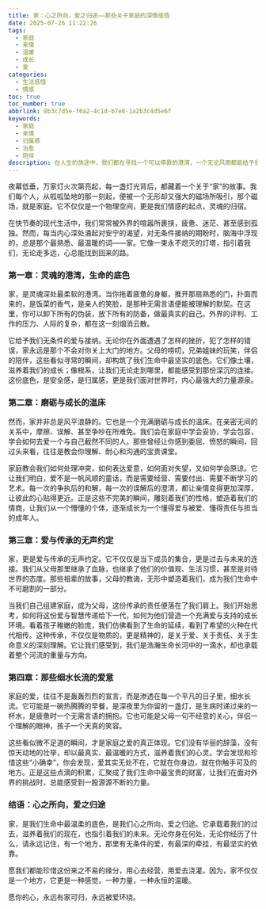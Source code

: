 ```yaml
---
title: 家：心之所向，爱之归途——那些关于家庭的深情感悟
date: 2025-07-26 11:22:26
tags:
  - 家庭
  - 亲情
  - 温暖
  - 成长
  - 爱
categories:
  - 生活感悟
  - 情感
toc: true
toc_number: true
abbrlink: 8b3c7d5e-f6a2-4c1d-b7e8-1a2b3c4d5e6f
keywords:
  - 家庭
  - 亲情
  - 归属感
  - 治愈
  - 陪伴
description: 在人生的旅途中，我们都在寻找一个可以停靠的港湾，一个无论风雨都能给予我们力量的地方。这个地方，就是家。它不仅仅是钢筋水泥的居所，更是灵魂深处最柔软的牵挂，是爱与被爱的永恒课堂。今夜，让我们一起走进内心，感受家庭那份无声却又震耳欲聋的爱，那些细水长流的温暖，以及它如何塑造着我们，又如何成为我们生命中最坚实的依靠。
---
```


夜幕低垂，万家灯火次第亮起，每一盏灯光背后，都藏着一个关于“家”的故事。我们每个人，从呱呱坠地的那一刻起，便被一个无形却又强大的磁场所吸引，那个磁场，就是家庭。它不仅仅是一个物理空间，更是我们情感的起点，灵魂的归宿。

在快节奏的现代生活中，我们常常被外界的喧嚣所裹挟，疲惫、迷茫、甚至感到孤独。然而，每当内心深处涌起对安宁的渴望，对无条件接纳的期盼时，脑海中浮现的，总是那个最熟悉、最温暖的词——家。它像一束永不熄灭的灯塔，指引着我们，无论走多远，心总能找到回来的路。

### 第一章：灵魂的港湾，生命的底色

家，是灵魂深处最柔软的港湾。当你拖着疲惫的身躯，推开那扇熟悉的门，扑面而来的，是饭菜的香气，是亲人的笑脸，是那种无需言语便能被理解的默契。在这里，你可以卸下所有的伪装，放下所有的防备，做最真实的自己。外界的评判、工作的压力、人际的复杂，都在这一刻烟消云散。

它给予我们无条件的爱与接纳。无论你在外面遭遇了怎样的挫折，犯了怎样的错误，家永远是那个不会对你关上大门的地方。父母的唠叨，兄弟姐妹的玩笑，伴侣的陪伴，这些看似寻常的瞬间，却构筑了我们生命中最坚实的底色。它们像土壤，滋养着我们的成长；像根系，让我们无论走到哪里，都能感受到那份深沉的连接。这份底色，是安全感，是归属感，更是我们面对世界时，内心最强大的力量源泉。

### 第二章：磨砺与成长的温床

然而，家并非总是风平浪静的。它也是一个充满磨砺与成长的温床。在亲密无间的关系中，摩擦、误解、甚至争吵在所难免。我们会在家庭中学会妥协，学会包容，学会如何去爱一个与自己截然不同的人。那些曾经让你感到委屈、愤怒的瞬间，回过头来看，往往是教会你理解、耐心和沟通的宝贵课堂。

家庭教会我们如何处理冲突，如何表达爱意，如何面对失望，又如何学会原谅。它让我们明白，爱不是一帆风顺的童话，而是需要经营、需要付出、需要不断学习的艺术。每一次的争执后的和解，每一次的误解后的澄清，都让亲情变得更加深厚，让彼此的心贴得更近。正是这些不完美的瞬间，雕刻着我们的性格，塑造着我们的情商，让我们从一个懵懂的个体，逐渐成长为一个懂得爱与被爱、懂得责任与担当的成年人。

### 第三章：爱与传承的无声约定

家，更是爱与传承的无声约定。它不仅仅是当下成员的集合，更是过去与未来的连接。我们从父母那里继承了血脉，也继承了他们的价值观、生活习惯，甚至是对待世界的态度。那些祖辈的故事，父母的教诲，无形中塑造着我们，成为我们生命中不可磨割的一部分。

当我们自己组建家庭，成为父母，这份传承的责任便落在了我们肩上。我们开始思考，如何将这份爱与智慧传递给下一代，如何为他们营造一个充满爱与支持的成长环境。看着孩子稚嫩的脸庞，我们仿佛看到了生命的延续，看到了希望的火种在代代相传。这种传承，不仅仅是物质的，更是精神的，是关于爱、关于责任、关于生命意义的深刻理解。它让我们感受到，我们是浩瀚生命长河中的一滴水，却也承载着整个河流的重量与方向。

### 第四章：那些细水长流的爱意

家庭的爱，往往不是轰轰烈烈的宣言，而是渗透在每一个平凡的日子里，细水长流。它可能是一碗热腾腾的早餐，是深夜里为你留的一盏灯，是生病时递过来的一杯水，是疲惫时一个无需言语的拥抱。它也可能是父母一句不经意的关心，伴侣一个理解的眼神，孩子一个天真的笑容。

这些看似微不足道的瞬间，才是家庭之爱的真正体现。它们没有华丽的辞藻，没有惊天动地的壮举，却以最真实、最温暖的方式，滋养着我们的心灵。学会发现和珍惜这些“小确幸”，你会发现，爱其实无处不在，它就在你身边，就在你触手可及的地方。正是这些点滴的积累，汇聚成了我们生命中最宝贵的财富，让我们在面对外界的挑战时，总能感受到一股源源不断的力量。

### 结语：心之所向，爱之归途

家，是我们生命中最温柔的底色，是我们心之所向，爱之归途。它承载着我们的过去，滋养着我们的现在，也指引着我们的未来。无论你身在何处，无论你经历了什么，请永远记住，有一个地方，那里有无条件的爱，有最深的牵挂，有最坚实的依靠。

愿我们都能珍惜这份来之不易的缘分，用心去经营，用爱去浇灌。因为，家不仅仅是一个地方，它更是一种感觉，一种力量，一种永恒的温暖。

愿你的心，永远有家可归，永远被爱环绕。